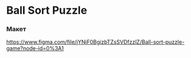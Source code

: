 # Ball Sort Puzzle

### Макет
https://www.figma.com/file/jYNjF0BgizbTZsSVDfzzlZ/Ball-sort-puzzle-game?node-id=0%3A1
